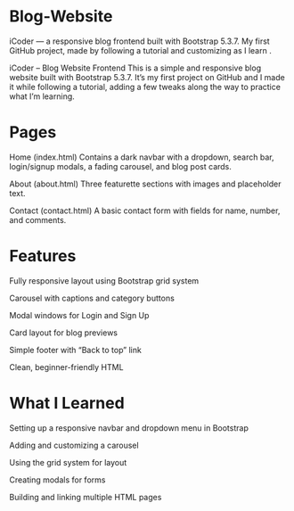 # Blog-Website
iCoder — a responsive blog frontend built with Bootstrap 5.3.7. My first GitHub project, made by following a tutorial and customizing as I learn .

iCoder – Blog Website Frontend
This is a simple and responsive blog website built with Bootstrap 5.3.7.
It’s my first project on GitHub and I made it while following a tutorial, adding a few tweaks along the way to practice what I’m learning.

# Pages
Home (index.html)
Contains a dark navbar with a dropdown, search bar, login/signup modals, a fading carousel, and blog post cards.

About (about.html)
Three featurette sections with images and placeholder text.

Contact (contact.html)
A basic contact form with fields for name, number, and comments.

# Features
Fully responsive layout using Bootstrap grid system

Carousel with captions and category buttons

Modal windows for Login and Sign Up

Card layout for blog previews

Simple footer with “Back to top” link

Clean, beginner-friendly HTML

# What I Learned
Setting up a responsive navbar and dropdown menu in Bootstrap

Adding and customizing a carousel

Using the grid system for layout

Creating modals for forms

Building and linking multiple HTML pages
